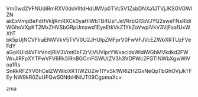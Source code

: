 Vm0wd2VFNUdiRmRXV0doVlltdHdUMVp0TVc5V1ZsbDNXa1JTVjJKSGVGWlZN
akExVmpBeFdHVkljRmRXCk0yaHlWbTB4UzFJeVRrbGlSbVJYQ2sweFNsRldi
WGhoVXpKT2MxZHVSbGRpUmxwd1EyeEtkVkZ1YkZoVwpiVkV3VjFaa1UxWXhT
bk5pUjNCVFlraENWVkV5TVV0U2JHUlpZMFprV0FwVFJVcEZWbXRTUzFVeFdY
aGoKUld4VFlrVndjRlV3Vmt0bFZrVjVUVlprYWxacldsWldiWGhMVkdkd2FW
WnJiRFpXYTFwVFV6Rk5lRnBGCmFGWUtZV3h3VDFWc2FGTlNWbXgwWlVoa1Rs
SnRkRFZYV0hCelZWWldXRTlWZUZwTlYxSk1WRlZHZGxNeQpTbGhOVjJkTFEy
NW9kR0ZuUFQwS0NtbHNlUT09CgpmaXc=

zma